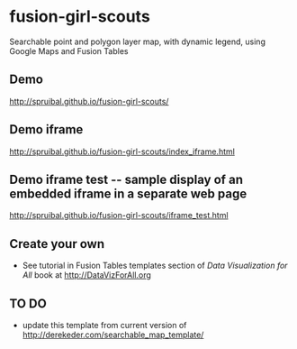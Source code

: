 fusion-girl-scouts
===============================

Searchable point and polygon layer map, with dynamic legend, using Google Maps and Fusion Tables

## Demo
http://spruibal.github.io/fusion-girl-scouts/

## Demo iframe
http://spruibal.github.io/fusion-girl-scouts/index_iframe.html

## Demo iframe test -- sample display of an embedded iframe in a separate web page
http://spruibal.github.io/fusion-girl-scouts/iframe_test.html

## Create your own
- See tutorial in Fusion Tables templates section of *Data Visualization for All* book at http://DataVizForAll.org

## TO DO
- update this template from current version of http://derekeder.com/searchable_map_template/
